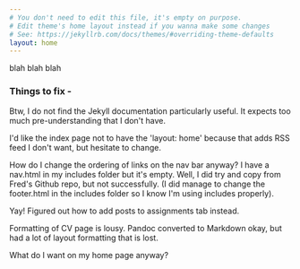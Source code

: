 ```yaml
---
# You don't need to edit this file, it's empty on purpose.
# Edit theme's home layout instead if you wanna make some changes
# See: https://jekyllrb.com/docs/themes/#overriding-theme-defaults
layout: home
---
```

blah blah blah

### Things to fix -

Btw, I do not find the Jekyll documentation particularly useful. It expects too much pre-understanding that I don't have.

I'd like the index page not to have the 'layout: home' because that adds RSS feed I don't want, but hesitate to change.

How do I change the ordering of links on the nav bar anyway? I have a nav.html in my includes folder but it's empty. Well, I did try and copy from Fred's Github repo, but not successfully. (I did manage to change the footer.html in the includes folder so I know I'm using includes properly).

Yay! Figured out how to add posts to assignments tab instead.

Formatting of CV page is lousy. Pandoc converted to Markdown okay, but had a lot of layout formatting that is lost.

What do I want on my home page anyway?
